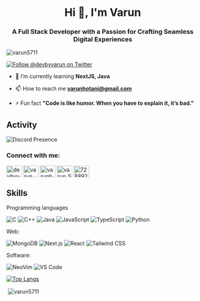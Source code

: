 
<h1 align="center">Hi 👋, I'm Varun </h1>
<h3 align="center">A Full Stack Developer with a Passion for Crafting Seamless Digital Experiences</h3>
<p align="center">
<!--     <img src="https://i.giphy.com/media/v1.Y2lkPTc5MGI3NjExNm54dzlyZXp1aml1MGdqaW1iY2pybWQwYnU1aDBiNHE0dTBxaWcwdyZlcD12MV9pbnRlcm5hbF9naWZfYnlfaWQmY3Q9Zw/UqGDIVAmpqtn4buJDd/giphy-downsized-large.gif" 
    width="700" alt="Coding GIF" style="border-radius: 150px;">
 -->
</p>
<img src="https://komarev.com/ghpvc/?username=varun5711&label=Profile%20views&color=0e75b6&style=flat" alt="varun5711" /> </p>

[![Follow @devbyvarun on Twitter](https://img.shields.io/badge/Follow-%40devbyvarun-1DA1F2?style=for-the-badge&logo=twitter)](https://twitter.com/devbyvarun)

- 🌱 I’m currently learning **NextJS, Java**

- 📫 How to reach me **varunhotani@gmail.com**

- ⚡ Fun fact **"Code is like humor. When you have to explain it, it’s bad."**

## Activity

![Discord Presence](https://lanyard-profile-readme.vercel.app/api/728892652438814740?theme=dracula&bg=1e1e2e&animated=true&hideDiscrim=true&borderRadius=20px&idleMessage=Probably%20doing%20something%20else...
)
<h3 align="left">Connect with me:</h3>
<p align="left">
<a href="https://twitter.com/devbyvarun" target="blank"><img align="center" src="https://raw.githubusercontent.com/rahuldkjain/github-profile-readme-generator/master/src/images/icons/Social/twitter.svg" alt="devbyvarun" height="30" width="40" /></a>
<a href="https://linkedin.com/in/varun hotani" target="blank"><img align="center" src="https://raw.githubusercontent.com/rahuldkjain/github-profile-readme-generator/master/src/images/icons/Social/linked-in-alt.svg" alt="varun hotani" height="30" width="40" /></a>
<a href="https://instagram.com/varunhotani" target="blank"><img align="center" src="https://raw.githubusercontent.com/rahuldkjain/github-profile-readme-generator/master/src/images/icons/Social/instagram.svg" alt="varunhotani" height="30" width="40" /></a>
<a href="https://www.leetcode.com/varun_5711" target="blank"><img align="center" src="https://raw.githubusercontent.com/rahuldkjain/github-profile-readme-generator/master/src/images/icons/Social/leet-code.svg" alt="varun_5711" height="30" width="40" /></a>
<a href="https://discord.gg/728892652438814740" target="blank"><img align="center" src="https://raw.githubusercontent.com/rahuldkjain/github-profile-readme-generator/master/src/images/icons/Social/discord.svg" alt="728892652438814740" height="30" width="40" /></a>
</p>

## Skills

Programming languages

![C](https://img.shields.io/badge/C-A8B9CC?logo=c&logoColor=white&style=for-the-badge)
![C++](https://img.shields.io/badge/C++-00599C?logo=cplusplus&logoColor=white&style=for-the-badge)
![Java](https://img.shields.io/badge/Java-F8981D?logo=java&logoColor=white&style=for-the-badge)
![JavaScript](https://img.shields.io/badge/JavaScript-F7DF1E?logo=javascript&logoColor=black&style=for-the-badge)
![TypeScript](https://img.shields.io/badge/TypeScript-3178C6?logo=typescript&logoColor=white&style=for-the-badge)
![Python](https://img.shields.io/badge/Python-3776AB?logo=python&logoColor=white&style=for-the-badge)


Web:

![MongoDB](https://img.shields.io/badge/MongoDB-47A248?logo=mongodb&logoColor=white&style=for-the-badge)
![Next.js](https://img.shields.io/badge/Next.js-000000?logo=next.js&logoColor=white&style=for-the-badge)
![React](https://img.shields.io/badge/React-61DAFB?logo=react&logoColor=black&style=for-the-badge)
![Tailwind CSS](https://img.shields.io/badge/Tailwind_CSS-06B6D4?logo=tailwindcss&logoColor=white&style=for-the-badge)

Software:

![NeoVim](https://img.shields.io/badge/NeoVim-57A143?logo=neovim&logoColor=white&style=for-the-badge)
![VS Code](https://img.shields.io/badge/VSCode-007ACC?logo=visualstudiocode&logoColor=white&style=for-the-badge)

[![Top Langs](https://github-readme-stats.vercel.app/api/top-langs/?username=Varun5711&layout=pie)](https://github.com/Varun5711/github-readme-stats)

<p>&nbsp;<img align="center" src="https://github-readme-stats.vercel.app/api?username=varun5711&show_icons=true&locale=en" alt="varun5711"  /></p>

